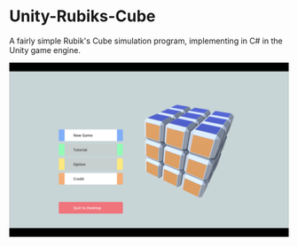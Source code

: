 # Unity-Rubiks-Cube

A fairly simple Rubik's Cube simulation program, implementing in C# in the Unity game engine.

<img src="./pics/preview_0.png" width="600">

